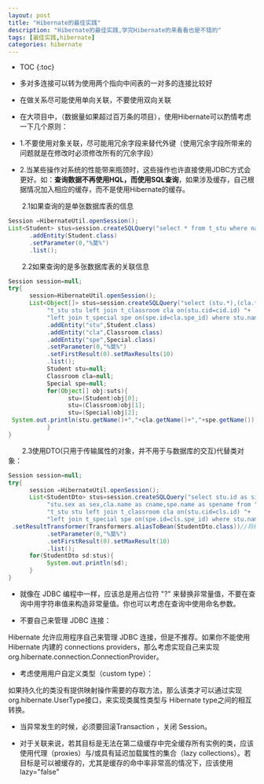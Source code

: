 ```yaml
---
layout: post
title: "Hibernate的最佳实践"
description: "Hibernate的最佳实践,学完Hibernate的来看看也是不错的"
tags: [最佳实践,hibernate]
categories: hibernate
---
```


* TOC
{:toc}

- 多对多连接可以转为使用两个指向中间表的一对多的连接比较好

- 在做关系尽可能使用单向关联，不要使用双向关联

- 在大项目中，（数据量如果超过百万条的项目），使用Hibernate可以酌情考虑一下几个原则：

 - 1.不要使用对象关联，尽可能用冗余字段来替代外键（使用冗余字段所带来的问题就是在修改时必须修改所有的冗余字段）

 - 2.当某些操作对系统的性能带来瓶颈时，这些操作也许直接使用JDBC方式会更好。如：**查询数据不再使用HQL，而使用SQL查询**，如果涉及缓存，自己根据情况加入相应的缓存，而不是使用Hibernate的缓存。

　　2.1如果查询的是单张数据库表的信息

```java
Session =HibernateUtil.openSession();
List<Student> stus=session.createSQLQuery("select * from t_stu where name like ?")
      .addEntity(Student.class)
      .setParameter(0,"%莫%")
      .list();
```

　　2.2如果查询的是多张数据库表的关联信息

```java
Session session=null;
try{
      session=HibernateUtil.openSession();
      List<Object[]> stus=session.createSQLQuery("select (stu.*),(cla.*),(spe.*) from "+
           "t_stu stu left join t_classroom cla on(stu.cid=cid.id) "+
           "left join t_special spe on(spe.id=cla.spe_id) where stu.name like ?")
           .addEntity("stu",Student.class)
           .addEntity("cla",Classroom.class)
           .addEntity("spe",Special.class)
           .setParameter(0,"%莫%")
           .setFirstResult(0).setMaxResults(10)
           .list();
           Student stu=null;
           Classroom cla=null;
           Special spe=null;
           for(Object[] obj:suts){
                 stu=(Student)obj[0];
                 stu=(Classroom)obj[1];
                 stu=(Special)obj[2];
 System.out.println(stu.getName()+","+cla.getName()+","+spe.getName());
           }
}
```

　　2.3使用DTO(只用于传输属性的对象，并不用于与数据库的交互)代替类对象：

```java
Session session=null;
try{
      session =HibernateUtil.openSession();
      List<StudentDto> stus=session.createSQLQuery("select stu.id as sid,stu.name as name,"+
           "stu.sex as sex,cla.name as cname,spe.name as spename from "+
           "t_stu stu left join t_classroom cla on(stu.cid=cls.id) "+
           "left join t_special spe on(spe.id=cls.spe_id) where stu.name like ?")
 .setResultTransformer(Transformers.aliasToBean(StudentDto.class))//将结果集进行一次封装，封装成StudentDto对象,方便service层代码的取用
           .setParameter(0,"%莫%")
           .setFirstResult(0).setMaxResult(10)
           .list();
      for(StudentDto sd:stus){
           System.out.println(sd);
      }
}
```

- 就像在 JDBC 编程中一样，应该总是用占位符 "?" 来替换非常量值，不要在查询中用字符串值来构造非常量值。你也可以考虑在查询中使用命名参数。

- 不要自己来管理 JDBC 连接：

Hibernate 允许应用程序自己来管理 JDBC 连接，但是不推荐。如果你不能使用 Hibernate 内建的 connections providers，那么考虑实现自己来实现org.hibernate.connection.ConnectionProvider。

- 考虑使用用户自定义类型（custom type）：

如果持久化的类没有提供映射操作需要的存取方法，那么该类才可以通过实现org.hibernate.UserType接口，来实现类属性类型与 Hibernate type之间的相互转换。

- 当异常发生的时候，必须要回滚Transaction ，关闭 Session。

- 对于关联来说，若其目标是无法在第二级缓存中完全缓存所有实例的类，应该使用代理（proxies）与/或具有延迟加载属性的集合（lazy collections）。若目标是可以被缓存的，尤其是缓存的命中率非常高的情况下，应该使用lazy="false"
